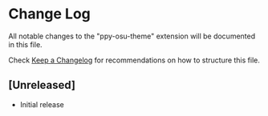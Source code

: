 # Change Log

All notable changes to the "ppy-osu-theme" extension will be documented in this file.

Check [Keep a Changelog](http://keepachangelog.com/) for recommendations on how to structure this file.

## [Unreleased]

- Initial release